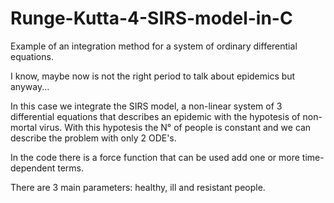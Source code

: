 # Runge-Kutta-4-SIRS-model-in-C
Example of an integration method for a system of ordinary differential equations.

I know, maybe now is not the right period to talk about epidemics but anyway...

In this case we integrate the SIRS model, a non-linear system of 3 differential equations that describes an epidemic with the hypotesis of non-mortal virus. With this hypotesis the N° of people is constant and we can describe the problem with only 2 ODE's.

In the code there is a force function that can be used add one or more time-dependent terms.

There are 3 main parameters: healthy, ill and resistant people.
